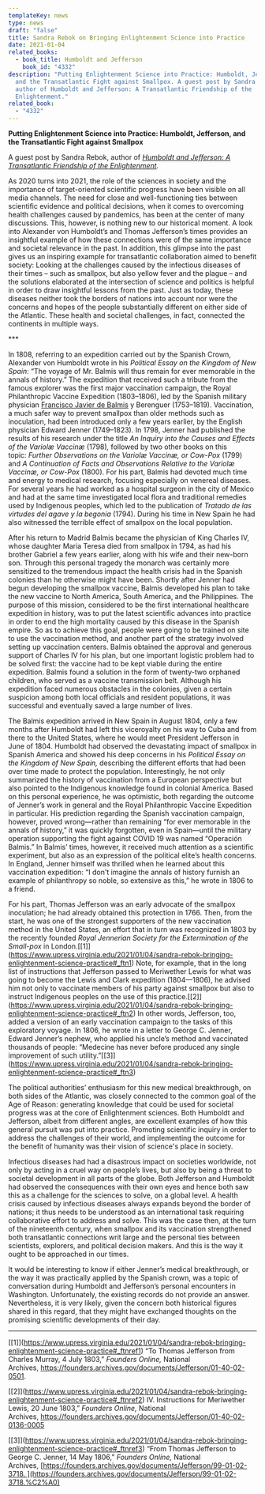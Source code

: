```yaml
---
templateKey: news
type: news
draft: "false"
title: Sandra Rebok on Bringing Enlightenment Science into Practice
date: 2021-01-04
related_books:
  - book_title: Humboldt and Jefferson
    book_id: "4332"
description: "Putting Enlightenment Science into Practice: Humboldt, Jefferson,
  and the Transatlantic Fight against Smallpox. A guest post by Sandra Rebok,
  author of Humboldt and Jefferson: A Transatlantic Friendship of the
  Enlightenment."
related_book:
  - "4332"
---
```

**Putting Enlightenment Science into Practice: Humboldt, Jefferson, and the Transatlantic Fight against Smallpox**

A guest post by Sandra Rebok, author of *[Humboldt and Jefferson: A Transatlantic Friendship of the Enlightenment](https://www.upress.virginia.edu/title/4332).*

As 2020 turns into 2021, the role of the sciences in society and the importance of target-oriented scientific progress have been visible on all media channels. The need for close and well-functioning ties between scientific evidence and political decisions, when it comes to overcoming health challenges caused by pandemics, has been at the center of many discussions. This, however, is nothing new to our historical moment. A look into Alexander von Humboldt’s and Thomas Jefferson’s times provides an insightful example of how these connections were of the same importance and societal relevance in the past. In addition, this glimpse into the past gives us an inspiring example for transatlantic collaboration aimed to benefit society: Looking at the challenges caused by the infectious diseases of their times – such as smallpox, but also yellow fever and the plague – and the solutions elaborated at the intersection of science and politics is helpful in order to draw insightful lessons from the past. Just as today, these diseases neither took the borders of nations into account nor were the concerns and hopes of the people substantially different on either side of the Atlantic. These health and societal challenges, in fact, connected the continents in multiple ways.

\*\**

In 1808, referring to an expedition carried out by the Spanish Crown, Alexander von Humboldt wrote in his *Political Essay on the Kingdom of New Spain*: “The voyage of Mr. Balmis will thus remain for ever memorable in the annals of history.” The expedition that received such a tribute from the famous explorer was the first major vaccination campaign, the Royal Philanthropic Vaccine Expedition (1803–1806), led by the Spanish military physician [Francisco Javier de Balmis](https://en.wikipedia.org/wiki/Francisco_Javier_de_Balmis "Francisco Javier de Balmis") y Berenguer (1753–1819). Vaccination, a much safer way to prevent smallpox than older methods such as inoculation, had been introduced only a few years earlier, by the English physician Edward Jenner (1749–1823). In 1798, Jenner had published the results of his research under the title *An Inquiry into the Causes and Effects of the Variolæ Vaccinæ* (1798)*,* followed by two other books on this topic: *Further Observations on the Variolæ Vaccinæ, or Cow-Pox* (1799) and *A Continuation of Facts and Observations Relative to the Variolæ Vaccinæ, or Cow-Pox* (1800). For his part, Balmis had devoted much time and energy to medical research, focusing especially on venereal diseases. For several years he had worked as a hospital surgeon in the city of Mexico and had at the same time investigated local flora and traditional remedies used by Indigenous peoples, which led to the publication of *Tratado de las virtudes del agave y la begonia* (1794). During his time in New Spain he had also witnessed the terrible effect of smallpox on the local population.

After his return to Madrid Balmis became the physician of King Charles IV, whose daughter Maria Teresa died from smallpox in 1794, as had his brother Gabriel a few years earlier, along with his wife and their new-born son. Through this personal tragedy the monarch was certainly more sensitized to the tremendous impact the health crisis had in the Spanish colonies than he otherwise might have been. Shortly after Jenner had begun developing the smallpox vaccine, Balmis developed his plan to take the new vaccine to North America, South America, and the Philippines. The purpose of this mission, considered to be the first international healthcare expedition in history, was to put the latest scientific advances into practice in order to end the high mortality caused by this disease in the Spanish empire. So as to achieve this goal, people were going to be trained on site to use the vaccination method, and another part of the strategy involved setting up vaccination centers. Balmis obtained the approval and generous support of Charles IV for his plan, but one important logistic problem had to be solved first: the vaccine had to be kept viable during the entire expedition. Balmis found a solution in the form of twenty-two orphaned children, who served as a vaccine transmission belt. Although his expedition faced numerous obstacles in the colonies, given a certain suspicion among both local officials and resident populations, it was successful and eventually saved a large number of lives.

The Balmis expedition arrived in New Spain in August 1804, only a few months after Humboldt had left this viceroyalty on his way to Cuba and from there to the United States, where he would meet President Jefferson in June of 1804. Humboldt had observed the devastating impact of smallpox in Spanish America and showed his deep concerns in his *Political Essay on the Kingdom of New Spain,* describing the different efforts that had been over time made to protect the population. Interestingly, he not only summarized the history of vaccination from a European perspective but also pointed to the Indigenous knowledge found in colonial America. Based on this personal experience, he was optimistic, both regarding the outcome of Jenner’s work in general and the Royal Philanthropic Vaccine Expedition in particular. His prediction regarding the Spanish vaccination campaign, however, proved wrong—rather than remaining “for ever memorable in the annals of history,” it was quickly forgotten, even in Spain—until the military operation supporting the fight against COVID 19 was named “Operación Balmis.” In Balmis’ times, however, it received much attention as a scientific experiment, but also as an expression of the political elite’s health concerns. In England, Jenner himself was thrilled when he learned about this vaccination expedition: “I don't imagine the annals of history furnish an example of philanthropy so noble, so extensive as this,” he wrote in 1806 to a friend.

For his part, Thomas Jefferson was an early advocate of the smallpox inoculation; he had already obtained this protection in 1766. Then, from the start, he was one of the strongest supporters of the new vaccination method in the United States, an effort that in turn was recognized in 1803 by the recently founded *Royal Jennerian Society for the Extermination of the Small-pox* in London.[\[1]](https://www.upress.virginia.edu/2021/01/04/sandra-rebok-bringing-enlightenment-science-practice#_ftn1) Note, for example, that in the long list of instructions that Jefferson passed to Meriwether Lewis for what was going to become the Lewis and Clark expedition (1804—1806), he advised him not only to vaccinate members of his party against smallpox but also to instruct Indigenous peoples on the use of this practice.[\[2]](https://www.upress.virginia.edu/2021/01/04/sandra-rebok-bringing-enlightenment-science-practice#_ftn2) In other words, Jefferson, too, added a version of an early vaccination campaign to the tasks of this exploratory voyage. In 1806, he wrote in a letter to George C. Jenner, Edward Jenner’s nephew, who applied his uncle’s method and vaccinated thousands of people: “Medecine has never before produced any single improvement of such utility.”[\[3]](https://www.upress.virginia.edu/2021/01/04/sandra-rebok-bringing-enlightenment-science-practice#_ftn3)

The political authorities’ enthusiasm for this new medical breakthrough, on both sides of the Atlantic, was closely connected to the common goal of the Age of Reason: generating knowledge that could be used for societal progress was at the core of Enlightenment sciences. Both Humboldt and Jefferson, albeit from different angles, are excellent examples of how this general pursuit was put into practice. Promoting scientific inquiry in order to address the challenges of their world, and implementing the outcome for the benefit of humanity was their vision of science's place in society.

Infectious diseases had had a disastrous impact on societies worldwide, not only by acting in a cruel way on people’s lives, but also by being a threat to societal development in all parts of the globe. Both Jefferson and Humboldt had observed the consequences with their own eyes and hence both saw this as a challenge for the sciences to solve, on a global level. A health crisis caused by infectious diseases always expands beyond the border of nations; it thus needs to be understood as an international task requiring collaborative effort to address and solve. This was the case then, at the turn of the nineteenth century, when smallpox and its vaccination strengthened both transatlantic connections writ large and the personal ties between scientists, explorers, and political decision makers. And this is the way it ought to be approached in our times.

It would be interesting to know if either Jenner’s medical breakthrough, or the way it was practically applied by the Spanish crown, was a topic of conversation during Humboldt and Jefferson’s personal encounters in Washington. Unfortunately, the existing records do not provide an answer. Nevertheless, it is very likely, given the concern both historical figures shared in this regard, that they might have exchanged thoughts on the promising scientific developments of their day.

- - -

[\[1]](https://www.upress.virginia.edu/2021/01/04/sandra-rebok-bringing-enlightenment-science-practice#_ftnref1) “To Thomas Jefferson from Charles Murray, 4 July 1803,” *Founders Online,* National Archives, <https://founders.archives.gov/documents/Jefferson/01-40-02-0501>.

[\[2]](https://www.upress.virginia.edu/2021/01/04/sandra-rebok-bringing-enlightenment-science-practice#_ftnref2) IV. Instructions for Meriwether Lewis, 20 June 1803,” *Founders Online,* National Archives, <https://founders.archives.gov/documents/Jefferson/01-40-02-0136-0005>

[\[3]](https://www.upress.virginia.edu/2021/01/04/sandra-rebok-bringing-enlightenment-science-practice#_ftnref3) “From Thomas Jefferson to George C. Jenner, 14 May 1806,” *Founders Online,* National Archives, [https://founders.archives.gov/documents/Jefferson/99-01-02-3718. ](https://founders.archives.gov/documents/Jefferson/99-01-02-3718.%C2%A0)